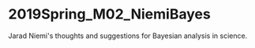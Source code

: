 # 2019Spring_M02_NiemiBayes
Jarad Niemi's thoughts and suggestions for Bayesian analysis in science. 
